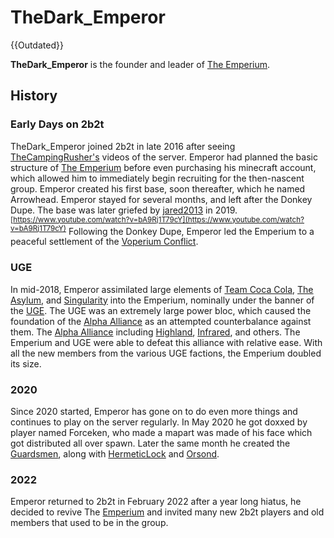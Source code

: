 # TheDark_Emperor

{{Outdated}}

**TheDark_Emperor** is the founder and leader of [The Emperium](https://2b2t.miraheze.org/wiki/The_Emperium).

## History
### Early Days on 2b2t
TheDark_Emperor joined 2b2t in late 2016 after seeing [TheCampingRusher's](https://2b2t.miraheze.org/wiki/TheCampingRusher) videos of the server. Emperor had planned the basic structure of [The Emperium](https://2b2t.miraheze.org/wiki/The_Emperium) before even purchasing his minecraft account, which allowed him to immediately begin recruiting for the then-nascent group. Emperor created his first base, soon thereafter, which he named Arrowhead. Emperor stayed for several months, and left after the Donkey Dupe. The base was later griefed by [jared2013](https://2b2t.miraheze.org/wiki/jared2013) in 2019.<sup>[https://www.youtube.com/watch?v=bA9Rj1T79cY](https://www.youtube.com/watch?v=bA9Rj1T79cY)</sup> Following the Donkey Dupe, Emperor led the Emperium to a peaceful settlement of the [Voperium Conflict](https://2b2t.miraheze.org/wiki/The_Vo-Perium_Conflict).

### UGE
In mid-2018, Emperor assimilated large elements of [Team Coca Cola](https://2b2t.miraheze.org/wiki/Team_Coca_Cola), [The Asylum](https://2b2t.miraheze.org/wiki/The_Asylum), and [Singularity](https://2b2t.miraheze.org/wiki/Singularity) into the Emperium, nominally under the banner of the [UGE](https://2b2t.miraheze.org/wiki/UGE). The UGE was an extremely large power bloc, which caused the foundation of the [Alpha Alliance](https://2b2t.miraheze.org/wiki/Alpha_Alliance) as an attempted counterbalance against them. The [Alpha Alliance](https://2b2t.miraheze.org/wiki/Alpha_Alliance) including [Highland](https://2b2t.miraheze.org/wiki/Highland), [Infrared](https://2b2t.miraheze.org/wiki/Infrared), and others. The Emperium and UGE were able to defeat this alliance with relative ease. With all the new members from the various UGE factions, the Emperium doubled its size.

### 2020
Since 2020 started, Emperor has gone on to do even more things and continues to play on the server regularly. In May 2020 he got doxxed by player named Forceken, who made a mapart was made of his face which got distributed all over spawn. Later the same month he created the [Guardsmen](https://2b2t.miraheze.org/wiki/Guardsmen), along with [HermeticLock](https://2b2t.miraheze.org/wiki/HermeticLock) and [Orsond](https://2b2t.miraheze.org/wiki/Orsond).

### 2022
Emperor returned to 2b2t in February 2022 after a year long hiatus, he decided to revive The [Emperium](https://2b2t.miraheze.org/wiki/The_Emperium) and invited many new 2b2t players and old members that used to be in the group.